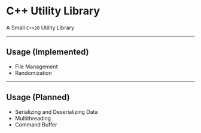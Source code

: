# C++ Utility Library
A Small `C++20` Utility Library

---

## Usage (Implemented)
- File Management
- Randomization

---
  
## Usage (Planned)
- Serializing and Deserializing Data
- Multithreading
- Command Buffer
